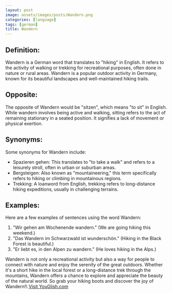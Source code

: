 ```yaml
---
layout: post
image: assets/images/posts/Wandern.png
categories: [language]
tags: [german]
title: Wandern
---
```


## Definition:
Wandern is a German word that translates to "hiking" in English. It refers to the activity of walking or trekking for recreational purposes, often done in nature or rural areas. Wandern is a popular outdoor activity in Germany, known for its beautiful landscapes and well-maintained hiking trails.

## Opposite:
The opposite of Wandern would be "sitzen", which means "to sit" in English. While wandern involves being active and walking, sitting refers to the act of remaining stationary in a seated position. It signifies a lack of movement or physical exertion.

## Synonyms:
Some synonyms for Wandern include:
- Spazieren gehen: This translates to "to take a walk" and refers to a leisurely stroll, often in urban or suburban areas.
- Bergsteigen: Also known as "mountaineering," this term specifically refers to hiking or climbing in mountainous regions.
- Trekking: A loanword from English, trekking refers to long-distance hiking expeditions, usually in challenging terrains.

## Examples:
Here are a few examples of sentences using the word Wandern:

1. "Wir gehen am Wochenende wandern." (We are going hiking this weekend.)
2. "Das Wandern im Schwarzwald ist wunderschön." (Hiking in the Black Forest is beautiful.)
3. "Er liebt es, in den Alpen zu wandern." (He loves hiking in the Alps.)

Wandern is not only a recreational activity but also a way for people to connect with nature and enjoy the serenity of the great outdoors. Whether it's a short hike in the local forest or a long-distance trek through the mountains, Wandern offers a chance to explore and appreciate the beauty of the natural world. So grab your hiking boots and discover the joy of Wandern!\ <a id="yg-widget-0" class="youglish-widget" data-query="Wandern" data-lang="german" data-components="8412" data-auto-start="0" data-bkg-color="theme_light" data-title="How%20to%20pronounce%20Wandern%20in%20German"  rel="nofollow" href="https://youglish.com">Visit YouGlish.com</a><script async src="https://youglish.com/public/emb/widget.js" charset="utf-8"></script>